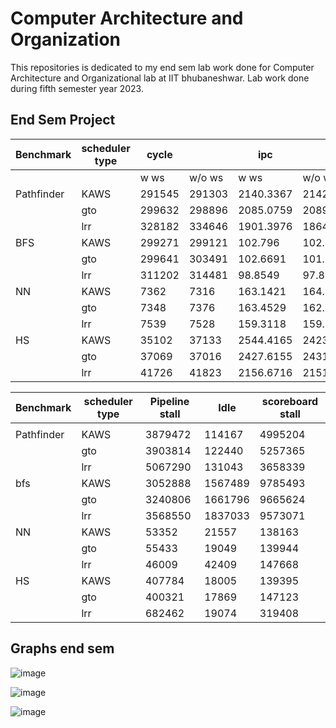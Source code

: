 # Computer Architecture and Organization
This repositories is dedicated to my end sem lab work done for Computer Architecture and Organizational lab at IIT bhubaneshwar. Lab work done during fifth semester year 2023. 
## End Sem Project 
| Benchmark  | scheduler type | cycle  |        | ipc       |           |
|------------|----------------|--------|--------|-----------|-----------|
|            |                | w ws   | w/o ws | w ws      | w/o ws    |
| Pathfinder | KAWS           | 291545 | 291303 | 2140.3367 | 2142.1147 |
|            | gto            | 299632 | 298896 | 2085.0759 | 2089.6978 |
|            | lrr            | 328182 | 334646 | 1901.3976 | 1864.6704 |
| BFS        | KAWS           | 299271 | 299121 | 102.796   | 102.8475  |
|            | gto            | 299641 | 303491 | 102.6691  | 101.366   |
|            | lrr            | 311202 | 314481 | 98.8549   | 97.8242   |
| NN         | KAWS           | 7362   | 7316   | 163.1421  | 164.1678  |
|            | gto            | 7348   | 7376   | 163.4529  | 162.8324  |
|            | lrr            | 7539   | 7528   | 159.3118  | 159.5446  |
| HS         | KAWS           | 35102  | 37133  | 2544.4165 | 2423.4314 |
|            | gto            | 37069  | 37016  | 2427.6155 | 2431.0913 |
|            | lrr            | 41726  | 41823  | 2156.6716 | 2151.6697 |


| Benchmark  | scheduler type | Pipeline stall | Idle    | scoreboard stall |
|------------|----------------|----------------|---------|------------------|
|            |                |                |         |                  |
| Pathfinder | KAWS           | 3879472        | 114167  | 4995204          |
|            | gto            | 3903814        | 122440  | 5257365          |
|            | lrr            | 5067290        | 131043  | 3658339          |
| bfs        | KAWS           | 3052888        | 1567489 | 9785493          |
|            | gto            | 3240806        | 1661796 | 9665624          |
|            | lrr            | 3568550        | 1837033 | 9573071          |
|NN            | KAWS           | 53352          | 21557   | 138163           |
|            | gto            | 55433          | 19049   | 139944           |
|            | lrr            | 46009          | 42409   | 147668           |
| HS         | KAWS           | 407784         | 18005   | 139395           |
|            | gto            | 400321         | 17869   | 147123           |
|            | lrr            | 682462         | 19074   | 319408           |

## Graphs end sem 
![image](https://github.com/JustaTirkey/COA_LAB/assets/99267141/391d31c5-095f-405d-b94b-8f8ed76aa3f6)

![image](https://github.com/JustaTirkey/COA_LAB/assets/99267141/9a0842a5-c48a-4181-9d0e-85fa7b9852a7)

![image](https://github.com/JustaTirkey/COA_LAB/assets/99267141/605156a7-cd44-47a6-8d21-4e703db8af3f)
